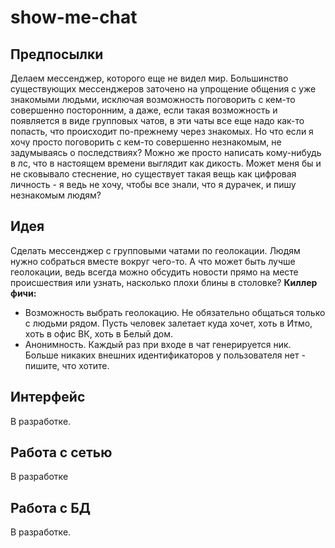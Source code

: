 # show-me-chat

## Предпосылки

Делаем мессенджер, которого еще не видел мир. Большинство существующих мессенджеров заточено на упрощение общения с уже знакомыми людьми, исключая возможность поговорить с кем-то совершенно посторонним, а даже, если такая возможность и появляется в виде групповых чатов, в эти чаты все еще надо как-то попасть, что происходит по-прежнему через знакомых. Но что если я хочу просто поговорить с кем-то совершенно незнакомым, не задумываясь о последствиях? Можно же просто написать кому-нибудь в лс, что в настоящем времени выглядит как дикость. Может меня бы и не сковывало стеснение, но существует такая вещь как цифровая личность - я ведь не хочу, чтобы все знали, что я дурачек, и пишу незнакомым людям? 

## Идея
Сделать мессенджер с групповыми чатами по геолокации. Людям нужно собраться вместе вокруг чего-то. А что может быть лучше геолокации, ведь всегда можно обсудить новости прямо на месте происшествия или узнать, насколько плохи блины в столовке?
**Киллер фичи:**
- Возможность выбрать геолокацию. Не обязательно общаться только с людьми рядом. Пусть человек залетает куда хочет, хоть в Итмо, хоть в офис ВК, хоть в Белый дом.
- Анонимность. Каждый раз при входе в чат генерируется ник. Больше никаких внешних идентификаторов у пользователя нет - пишите, что хотите.

## Интерфейс

В разработке.

## Работа с сетью

В разработке

## Работа с БД

В разработке.
